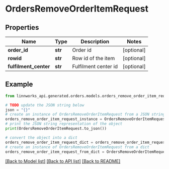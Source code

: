 # OrdersRemoveOrderItemRequest


## Properties

Name | Type | Description | Notes
------------ | ------------- | ------------- | -------------
**order_id** | **str** | Order id | [optional] 
**rowid** | **str** | Row id of the item | [optional] 
**fulfilment_center** | **str** | Fulfilment center id | [optional] 

## Example

```python
from linnworks_api.generated.orders.models.orders_remove_order_item_request import OrdersRemoveOrderItemRequest

# TODO update the JSON string below
json = "{}"
# create an instance of OrdersRemoveOrderItemRequest from a JSON string
orders_remove_order_item_request_instance = OrdersRemoveOrderItemRequest.from_json(json)
# print the JSON string representation of the object
print(OrdersRemoveOrderItemRequest.to_json())

# convert the object into a dict
orders_remove_order_item_request_dict = orders_remove_order_item_request_instance.to_dict()
# create an instance of OrdersRemoveOrderItemRequest from a dict
orders_remove_order_item_request_from_dict = OrdersRemoveOrderItemRequest.from_dict(orders_remove_order_item_request_dict)
```
[[Back to Model list]](../README.md#documentation-for-models) [[Back to API list]](../README.md#documentation-for-api-endpoints) [[Back to README]](../README.md)


